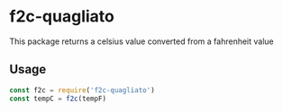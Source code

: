 # f2c-quagliato

This package returns a celsius value converted from a 
fahrenheit value

## Usage

```javascript
const f2c = require('f2c-quagliato')
const tempC = f2c(tempF)
```